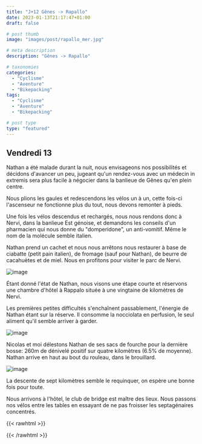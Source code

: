 ```yaml
---
title: "J+12 Gênes -> Rapallo"
date: 2023-01-13T21:17:47+01:00
draft: false

# post thumb
image: "images/post/rapallo_mer.jpg"

# meta description
description: "Gênes -> Rapallo"

# taxonomies
categories:
  - "Cyclisme" 
  - "Aventure" 
  - "Bikepacking"
tags:
  - "Cyclisme" 
  - "Aventure" 
  - "Bikepacking"

# post type
type: "featured"
---
```


## Vendredi 13

Nathan a été malade durant la nuit, nous envisageons nos possibilités et décidons d'avancer un peu, jugeant qu'un rendez-vous avec un médecin in extremis sera plus facile à négocier dans la banlieue de Gênes qu'en plein centre.

Nous plions les gaules et redescendons les vélos un à un, cette fois-ci l'ascenseur ne fonctionne plus du tout, nous devons remonter à pieds. 

Une fois les vélos descendus et rechargés, nous nous rendons donc à Nervi, dans la banlieue Est génoise, et demandons les conseils d'un pharmacien qui nous donne du "domperidone", un anti-vomitif. Même le nom de la molécule semble italien.

Nathan prend un cachet et nous nous arrêtons nous restaurer à base de ciabatte (petit pain italien), de fromage (sauf pour Nathan), de beurre de cacahuètes et de miel. Nous en profitons pour visiter le parc de Nervi. 

![image](../../images/post/rapallo_parc.jpg)

Étant donné l'état de Nathan, nous visons une étape courte et réservons une chambre d'hôtel à Rappalo située à une vingtaine de kilomètres de Nervi. 

Les premières petites difficultés s'enchaînent passablement, l'énergie de Nathan étant sur la réserve. Il consomme la nocciolata en perfusion, le seul aliment qu'il semble arriver à garder. 

![image](../../images/post/rapallo_nathan.jpg)

Nicolas et moi délestons Nathan de ses sacs de fourche pour la dernière bosse: 260m de dénivelé positif sur quatre kilomètres (6.5% de moyenne). Nathan arrive en haut au bout du rouleau, dans le brouillard. 

![image](../../images/post/rapallo_brouillard.jpg)

La descente de sept kilomètres semble le requinquer, on espère une bonne fois pour toute.

Nous arrivons à l'hôtel, le club de bridge est maître des lieux. Nous passons nos vélos entre les tables en essayant de ne pas froisser les septagénaires concentrés.

{{< rawhtml >}} 
<div class="strava-embed-placeholder" data-embed-type="activity" data-embed-id="8386687128"></div><script src="https://strava-embeds.com/embed.js"></script>
{{< /rawhtml >}}
